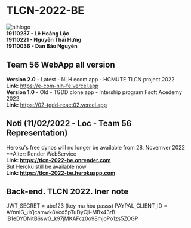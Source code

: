 # TLCN-2022-BE
![nlhlogo](https://user-images.githubusercontent.com/84399418/204710455-0592e966-386c-415e-8d9a-9c9934072016.png)
<br/>
**19110237 - Lê Hoàng Lộc <br/>
19110221 - Nguyễn Thái Hưng <br/>
19110036 - Dan Bảo Nguyên <br/>**

## Team 56 WebApp all version

**Version 2.0** - Latest - NLH ecom app   - HCMUTE TLCN project 2022 <br/>
**Link:** https://e-com-nlh-fe.vercel.app <br/>
**Version 1.0** - Old    - TGDD clone app - Intership program Fsoft Acedemy 2022 <br/>
**Link:** https://02-tgdd-react02.vercel.app


## Noti (11/02/2022 - Loc - Team 56 Representation)
Heroku's free dynos will no longer be available from 28, Novemver 2022 <br/>
**Alter: Render WebService <br/>
**Link: https://tlcn-2022-be.onrender.com <br/>**
But Heroku still be available now <br/>
**Link: https://tlcn-2022-be.herokuapp.com <br/>**

## Back-end. TLCN 2022. Iner note

JWT_SECRET = abc123    (key ma hoa passs)
PAYPAL_CLIENT_ID = AYnnIG_uYjcamwk8Vcd5pTuDyCjl-MBx43rB-lB1eDYDNitB6swG_k97jMKAFcz0o98mjoPo1zs5ZOGP
